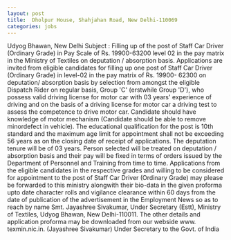 ```yaml
---
layout: post
title:  Dholpur House, Shahjahan Road, New Delhi-110069 
categories: jobs
---
```


Udyog Bhawan, New Delhi
Subject : Filling up of the post
of Staff Car Driver (Ordinary
Grade) in Pay Scale of Rs.
19900-63200 level 02 in the
pay matrix in the Ministry of
Textiles on deputation /
absorption basis.
Applications are invited from
eligible candidates for filling up
one post of Staff Car Driver
(Ordinary Grade) in level-02 in
the pay matrix of Rs. 19900-
62300 on deputation/
absorption basis by selection
from amongst the eligible
Dispatch Rider on regular
basis, Group 'C' (erstwhile
Group 'D'), who possess valid
driving license for motor car
with 03 years' experience of
driving and on the basis of a
driving license for motor car a
driving test to assess the
competence to drive motor car.
Candidate should have
knowledge of motor
mechanism (Candidate should
be able to remove minordefect
in vehicle). The
educational qualification for the
post is 10th standard and the
maximum age limit for
appointment shall not be
exceeding 56 years as on the
closing date of receipt of
applications. The deputation
tenure will be of 03 years.
Person selected will be treated
on deputation / absorption
basis and their pay will be fixed
in terms of orders issued by the
Department of Personnel and
Training from time to time.
Applications from the eligible
candidates in the respective
grades and willing to be
considered for appointment to
the post of Staff Car Driver
(Ordinary Grade) may please
be forwarded to this ministry
alongwith their bio-data in the
given proforma upto date
character rolls and vigilance
clearance within 60 days from
the date of publication of the
advertisement in the
Employment News so as to
reach by name Smt.
Jayashree Sivakumar, Under
Secretary (Estt), Ministry of
Textiles, Udyog Bhawan,
New Delhi-110011. The other
details and application
proforma may be downloaded
from our webside www.
texmin.nic.in.
(Jayashree Sivakumar)
Under Secretary to the Govt. of India


 


